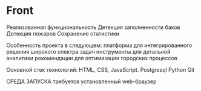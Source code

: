 # Front

Реализованная функциональность
  Детекция заполненности баков
  Детекция пожаров
  Сохранение статистики
  
Особенность проекта в следующем:
  платформа для интегрированного решения широкого спектра задач
  инструменты для детальной аналитики
  рекомендации для оптимизации городских процессов

Основной стек технологий:
  HTML, CSS, JavaScript.
  Postgresql
  Python
  Git
  
СРЕДА ЗАПУСКА
  требуется установленный web-браузер
  
